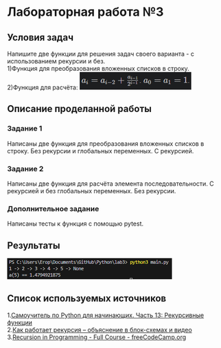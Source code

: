 # Лабораторная работа №3
## Условия задач
Напишите две функции для решения задач своего варианта - с использованием рекурсии и без.\
1)Функция для преобразования вложенных списков в строку.\
2)Функция для расчёта:
![](Screenshot_1.png)
## Описание проделанной работы
### Задание 1
Написаны две функция для преобразования вложенных списков в строку. Без рекурсии и глобальных переменных. С рекурсией.
### Задание 2
Написаны две функция для расчёта элемента последовательности. С рекурсией и без глобальных переменных. Без рекурсии.
### Дополнительное задание
Написаны тесты к функция с помощью pytest.
## Результаты
![](Screenshot_2.png)
## Список используемых источников
1.[Самоучитель по Python для начинающих. Часть 13: Рекурсивные функции](https://proglib.io/p/samouchitel-po-python-dlya-nachinayushchih-chast-13-rekursivnye-funkcii-2023-01-23)\
2.[Как работает рекурсия – объяснение в блок-схемах и видео](https://habr.com/ru/articles/337030/)\
3.[Recursion in Programming - Full Course - freeCodeCamp.org](https://www.youtube.com/watch?v=IJDJ0kBx2LM)
